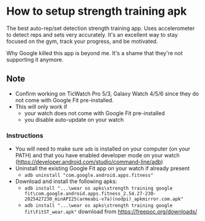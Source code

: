 # How to setup strength training apk
The best auto-rep/set detection strength training app. Uses accelerometer to detect reps and sets very accurately. It's an excellent
way to stay focused on the gym, track your progress, and be motivated.

Why Google killed this app is beyond me. It's a shame that they're not supporting it anymore.

## Note
- Confirm working on TicWatch Pro 5/3, Galaxy Watch 4/5/6 since they do not come with Google Fit pre-installed.
- This will only work if
  - your watch does not come with Google Fit pre-installed
  - you disable auto-update on your watch

### Instructions
- You will need to make sure `adb` is installed on your computer (on your PATH) and that you have enabled developer mode on your watch (https://developer.android.com/studio/command-line/adb)
- Uninstall the existing Google Fit app on your watch if already present
    - `adb uninstall "com.google.android.apps.fitness"`
- Download and install the following apks:
    - `adb install "...\wear os apks\strength training google fit\com.google.android.apps.fitness_2.54.27-230-2025427230_minAPI25(armeabi-v7a)(nodpi)_apkmirror.com.apk"`
    - `adb install "...\wear os apks\strength training google fit\FitST_wear.apk"` download from https://freepoc.org/downloads/





